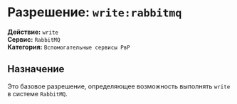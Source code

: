 # Разрешение: `write:rabbitmq`

**Действие:** `write`  
**Сервис:** `RabbitMQ`  
**Категория:** `Вспомогательные сервисы РвР`

## Назначение
Это базовое разрешение, определяющее возможность выполнять `write` в системе `RabbitMQ`.
